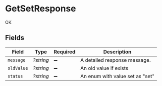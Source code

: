 # GetSetResponse

OK


## Fields

| Field                           | Type                            | Required                        | Description                     |
| ------------------------------- | ------------------------------- | ------------------------------- | ------------------------------- |
| `message`                       | *?string*                       | :heavy_minus_sign:              | A detailed response message.    |
| `oldValue`                      | *?string*                       | :heavy_minus_sign:              | An old value if exists          |
| `status`                        | *?string*                       | :heavy_minus_sign:              | An enum with value set as "set" |